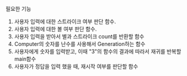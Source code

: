 필요한 기능
1. 사용자 입력에 대한 스트라이크 여부 판단 함수.
2. 사용자 입력에 대한 볼 여부 판단 함수.
3. 사용자 입력을 받아서 별과 스트라이크 count를 반환할 함수
4. Computer의 숫자를 난수를 사용해서 Generation하는 함수
5. 사용자에게 숫자를 입력받고, 이때 "3"의 함수의 결과에 따라서 재귀를 반복할 main함수
6. 사용자가 정답을 입력 했을 때, 재시작 여부를 판단할 함수